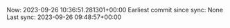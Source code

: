 Now: 2023-09-26 10:36:51.281301+00:00 Earliest commit since sync: None Last sync: 2023-09-26 09:48:57+00:00
